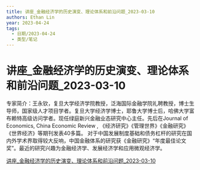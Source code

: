 ```yaml
---
title: 讲座_金融经济学的历史演变、理论体系和前沿问题_2023-03-10
authors: Ethan Lin
year: 2023-04-24 
tags:
  - 日期/2023-04-24 
  - 类型/笔记 
---
```



# 讲座_金融经济学的历史演变、理论体系和前沿问题_2023-03-10






专家简介：王永钦，复旦大学经济学院教授，泛海国际金融学院礼聘教授，博士生导师，国家级人才项目学者。复旦大学经济学博士，耶鲁大学博士后，哈佛大学富布赖特高级访问学者。现任绿庭新兴金融业态研究中心主任。先后在Journal of Economics, 
China Economic Review , 《经济研究》《管理世界》《金融研究》 《世界经济》等期刊发表40多篇。 对于中国发展制度基础和债务杠杆的研究在国内外学术界取得较大反响，中国金融体系的研究获《金融研究》“年度最佳论文奖”。最近的研究兴趣为金融经济学、发展经济学和应用微观经济学。

[讲座_金融经济学的历史演变、理论体系和前沿问题_2023-03-10](file:///Users/ethan/Library/CloudStorage/OneDrive-Personal/Ethan/UsefulFiles/StudyFile/经济与金融讲座/讲座_金融经济学的历史演变、理论体系和前沿问题_2023-03-10)